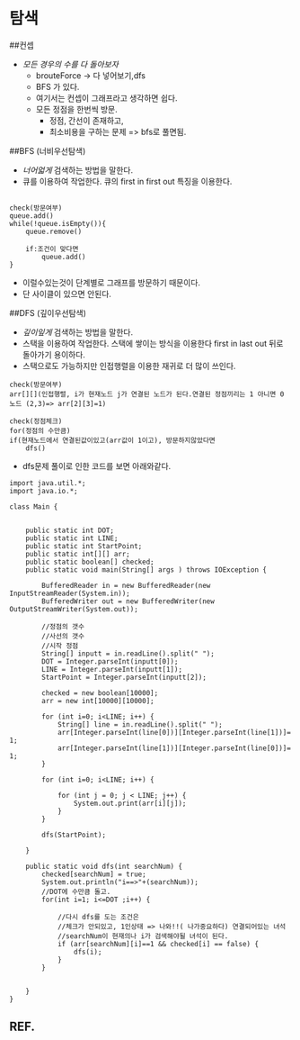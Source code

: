 # 탐색



##컨셉
* *모든 경우의 수를 다 돌아보자* 
	* brouteForce -> 다 넣어보기,dfs
	* BFS 가 있다. 
	* 여기서는 컨셉이 그래프라고 생각하면 쉽다.
	* 모든 정점을 한번씩 방문. 
		* 정점, 간선이 존재하고,
		* 최소비용을 구하는 문제 => bfs로 풀면됨.

		
		
##BFS (너비우선탐색)
* *너어얿게* 검색하는 방법을 말한다.
* 큐를 이용하여 작업한다. 큐의 first in first out 특징을 이용한다.


```

check(방문여부)
queue.add()
while(!queue.isEmpty()){
	queue.remove()
	
	if:조건이 맞다면
		queue.add()
}

```
* 이럴수있는것이 단계별로 그래프를 방문하기 때문이다.
* 단 사이클이 있으면 안된다. 




##DFS (깊이우선탐색)
* *깊이잎게* 검색하는 방법을 말한다.
* 스택을 이용하여 작업한다. 스택에 쌓이는 방식을 이용한다 first in last out 뒤로 돌아가기 용이하다.
* 스택으로도 가능하지만 인접행렬을 이용한 재귀로 더 많이 쓰인다.

```
check(방문여부)
arr[][](인접행렬, i가 현재노드 j가 연결된 노드가 된다.연결된 정점끼리는 1 아니면 0  노드 (2,3)=> arr[2][3]=1)

check(정점체크)
for(정점의 수만큼)
if(현재노드에서 연결된값이있고(arr값이 1이고), 방문하지않았다면 
	dfs()

```

* dfs문제 풀이로 인한 코드를 보면 아래와같다.

```
import java.util.*;
import java.io.*;

class Main {


    public static int DOT;
    public static int LINE;
    public static int StartPoint;
    public static int[][] arr;
    public static boolean[] checked;
    public static void main(String[] args ) throws IOException {

        BufferedReader in = new BufferedReader(new InputStreamReader(System.in));
        BufferedWriter out = new BufferedWriter(new OutputStreamWriter(System.out));

        //정점의 갯수
        //사선의 갯수
        //시작 정점
        String[] inputt = in.readLine().split(" ");
        DOT = Integer.parseInt(inputt[0]);
        LINE = Integer.parseInt(inputt[1]);
        StartPoint = Integer.parseInt(inputt[2]);

        checked = new boolean[10000];
        arr = new int[10000][10000];

        for (int i=0; i<LINE; i++) {
            String[] line = in.readLine().split(" ");
            arr[Integer.parseInt(line[0])][Integer.parseInt(line[1])]= 1;
            arr[Integer.parseInt(line[1])][Integer.parseInt(line[0])]= 1;
        }

        for (int i=0; i<LINE; i++) {

            for (int j = 0; j < LINE; j++) {
                System.out.print(arr[i][j]);
            }
        }

        dfs(StartPoint);

    }

    public static void dfs(int searchNum) {
        checked[searchNum] = true;
        System.out.println("i==>"+(searchNum));
        //DOT에 수만큼 돌고.
        for(int i=1; i<=DOT ;i++) {

            //다시 dfs를 도는 조건은
            //체크가 안되있고, 1인상태 => 나와!!( 나가중요하다) 연결되어있는 녀석
            //searchNum이 현재의나 i가 검색해야될 녀석이 된다.
            if (arr[searchNum][i]==1 && checked[i] == false) {
                dfs(i);
            }
        }


    }
}
```





## REF.
